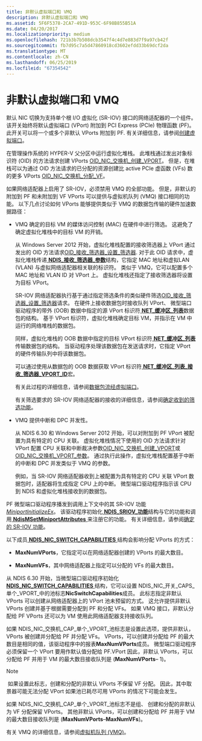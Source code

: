 ```yaml
---
title: 非默认虚拟端口和 VMQ
description: 非默认虚拟端口和 VMQ
ms.assetid: 5F6F5378-2CA7-491D-953C-6F98B855B51A
ms.date: 04/20/2017
ms.localizationpriority: medium
ms.openlocfilehash: 721b3b7b508dcb3547f4c4d7e883d7f9a97cb42f
ms.sourcegitcommit: fb7d95c7a5d47860918cd3602efdd33b69dcf2da
ms.translationtype: MT
ms.contentlocale: zh-CN
ms.lasthandoff: 06/25/2019
ms.locfileid: "67354542"
---
```

# <a name="nondefault-virtual-ports-and-vmq"></a>非默认虚拟端口和 VMQ


默认 NIC 切换为支持单个根 I/O 虚拟化 (SR-IOV) 接口的网络适配器的一个组件。 该开关始终将默认虚拟端口 (VPort) 附加到 PCI Express (PCIe) 物理函数 (PF)。 此开关可以将一个或多个非默认 VPorts 附加到 PF. 有关详细信息，请参阅[创建虚拟端口](creating-a-virtual-port.md)。

在管理操作系统的 HYPER-V 父分区中运行虚拟化堆栈。 此堆栈通过发出对象标识符 (OID) 的方法请求创建 VPorts [OID\_NIC\_交换机\_创建\_VPORT](https://docs.microsoft.com/windows-hardware/drivers/network/oid-nic-switch-create-vport)。 但是，在堆栈可以为通过 OID 方法请求的已分配的资源创建比 active PCIe 虚函数 (VFs) 数的更多 VPorts [OID\_NIC\_交换机\_分配\_VF](https://docs.microsoft.com/windows-hardware/drivers/network/oid-nic-switch-allocate-vf)。

如果网络适配器上启用了 SR-IOV，必须禁用 VMQ 的全部功能。 但是，非默认的附加到 PF 和未附加到 VF VPorts 可以提供与虚拟机队列 (VMQ) 接口相同的功能。 以下几点讨论如何 VPorts 能够提供类似于 VMQ 的数据包传输的硬件加速数据路径：

-   VMQ 确定的目标 VM 的媒体访问控制 (MAC) 在硬件中进行筛选。 这避免了确定虚拟化堆栈中的目标 VM 的开销。

    从 Windows Server 2012 开始，虚拟化堆栈配置的接收筛选器上 VPort 通过发出的 OID 方法请求[OID\_接收\_筛选器\_设置\_筛选器](https://docs.microsoft.com/windows-hardware/drivers/network/oid-receive-filter-set-filter). 对于此 OID 请求中，虚拟化堆栈传递[ **NDIS\_接收\_筛选器\_参数**](https://docs.microsoft.com/windows-hardware/drivers/ddi/content/ntddndis/ns-ntddndis-_ndis_receive_filter_parameters)结构，它指定 MAC 地址和虚拟LAN (VLAN) 与虚拟网络适配器相关联的标识符。 类似于 VMQ，它可以配置多个 MAC 地址和 VLAN ID 对 VPort 上。 虚拟化堆栈还指定了接收筛选器将设置为目标 VPort。

    SR-IOV 网络适配器执行基于通过指定筛选条件的类似硬件筛选[OID\_接收\_筛选器\_设置\_筛选器](https://docs.microsoft.com/windows-hardware/drivers/network/oid-receive-filter-set-filter)请求。 在硬件上接收数据包时接收队列 VPort、 微型端口驱动程序的带外 (OOB) 数据中指定的源 VPort 标识符[ **NET\_缓冲区\_列表**](https://docs.microsoft.com/windows-hardware/drivers/ddi/content/ndis/ns-ndis-_net_buffer_list)数据包的结构。 基于 VPort 标识符，虚拟化堆栈确定目标 VM，并指示在 VM 中运行的网络堆栈的数据包。

    同样，虚拟化堆栈的 OOB 数据中指定的目标 VPort 标识符[ **NET\_缓冲区\_列表**](https://docs.microsoft.com/windows-hardware/drivers/ddi/content/ndis/ns-ndis-_net_buffer_list)传输数据包的结构。 当驱动程序处理该数据包在发送请求时，它指定 VPort 的硬件传输队列中将该数据包。

    可以通过使用从数据包的 OOB 数据获取 VPort 标识符[ **NET\_缓冲区\_列表\_接收\_筛选器\_VPORT\_ID**](https://docs.microsoft.com/windows-hardware/drivers/network/net-buffer-list-receive-filter-vport-id)宏。

    有关此过程的详细信息，请参阅[数据包流经虚拟端口](packet-flow-over-a-virtual-port.md)。

    有关筛选要求的 SR-IOV 网络适配器的接收的详细信息，请参阅[确定收到的筛选功能](determining-receive-filtering-capabilities.md)。

-   VMQ 提供中断和 DPC 并发性。

    从 NDIS 6.30 和 Windows Server 2012 开始，可以对附加到 PF VPort 被配置为具有特定的 CPU 关联。 虚拟化堆栈情况下使用的 OID 方法请求针对 VPort 配置 CPU 关联和中断裁决参数[OID\_NIC\_交换机\_创建\_VPORT](https://docs.microsoft.com/windows-hardware/drivers/network/oid-nic-switch-create-vport)或[OID\_NIC\_交换机\_VPORT\_参数](https://docs.microsoft.com/windows-hardware/drivers/network/oid-nic-switch-vport-parameters)。 通过执行此操作，虚拟化堆栈配置基于中断的中断和 DPC 并发类似于 VMQ 的参数。

    例如，当 SR-IOV 网络适配器收到上被配置为具有特定的 CPU 关联 VPort 数据包时，适配器将生成指定 CPU 上的中断。 微型端口驱动程序指示该 CPU 到 NDIS 和虚拟化堆栈接收到的数据包。

PF 微型端口驱动程序播发到调用上下文中的其 SR-IOV 功能[ *MiniportInitializeEx*](https://docs.microsoft.com/windows-hardware/drivers/ddi/content/ndis/nc-ndis-miniport_initialize)。 该驱动程序初始化[ **NDIS\_SRIOV\_功能**](https://docs.microsoft.com/windows-hardware/drivers/ddi/content/ntddndis/ns-ntddndis-_ndis_sriov_capabilities)结构与它的功能和调用[ **NdisMSetMiniportAttributes** ](https://docs.microsoft.com/windows-hardware/drivers/ddi/content/ndis/nf-ndis-ndismsetminiportattributes)来注册它的功能。 有关详细信息，请参阅[确定的 SR-IOV 功能](determining-sr-iov-capabilities.md)。

以下成员[ **NDIS_NIC_SWITCH_CAPABILITIES** ](https://docs.microsoft.com/windows-hardware/drivers/ddi/content/ntddndis/ns-ntddndis-_ndis_nic_switch_capabilities)结构会影响分配 VPorts 的方式：

-   **MaxNumVPorts**，它指定可以在网络适配器创建的 VPorts 的最大数目。

-   **MaxNumVFs**，其中网络适配器上指定可以分配的 VFs 的最大数目。

从 NDIS 6.30 开始，当微型端口驱动程序初始化[ **NDIS_NIC_SWITCH_CAPABILITIES** ](https://docs.microsoft.com/windows-hardware/drivers/ddi/content/ntddndis/ns-ntddndis-_ndis_nic_switch_capabilities)结构，它可以设置 NDIS\_NIC\_开关\_CAPS\_单个\_VPORT\_中的池标志**NicSwitchCapabilities**成员。 此标志指定非默认 VPorts 可以创建从网络适配器上的 VPort 池未预留的方式。 这允许提供非默认 VPorts 创建并基于根据需要分配到 PF 和分配 VFs。 如果 VMQ 接口，非默认分配给 PF VPorts 还可以为 VM 使用此网络适配器支持接收队列。

如果 NDIS\_NIC\_交换机\_CAP\_单个\_VPORT\_池标志是设置此选项，提供非默认，VPorts 被创建并分配给 PF 并分配 VFs。 VPorts，可以创建并分配给 PF 的最大数目是相同的值，该驱动程序中的报表**MaxNumVPorts**成员。 微型端口驱动程序必须保留一个 VPort 要用作默认值分配给 PF.VPort 因此，非默认 VPorts，可以分配给 PF 并用于 VM 的最大数目接收队列是 (**MaxNumVPorts**– 1)。

> [!NOTE]
> 如果设置此标志，创建和分配的非默认 VPorts 不保留 VF 分配。 因此，其中取景器可能无法分配 VPort 如果池已耗尽可用 VPorts 的情况下可能会发生。 

如果 NDIS\_NIC\_交换机\_CAP\_单个\_VPORT\_池标志不是组、 创建和分配的非默认为 VF 分配保留 VPorts。 其他非默认 VPorts，可以创建和分配给 PF 并用于 VM 的最大数目接收队列是 (**MaxNumVPorts**–**MaxNumVFs**)。

有关 VMQ 的详细信息，请参阅[虚拟机队列 (VMQ)](virtual-machine-queue--vmq-.md)。
